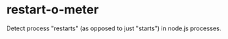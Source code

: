 restart-o-meter
===============

Detect process "restarts" (as opposed to just "starts") in node.js processes.
